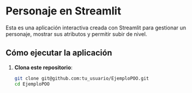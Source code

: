 # Personaje en Streamlit

Esta es una aplicación interactiva creada con Streamlit para gestionar un personaje, mostrar sus atributos y permitir subir de nivel.

## Cómo ejecutar la aplicación

1. **Clona este repositorio**:
   ```bash
   git clone git@github.com:tu_usuario/EjemploPOO.git
   cd EjemploPOO